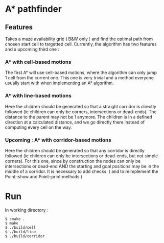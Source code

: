 # A* pathfinder

## Features

Takes a maze availability grid ( B&W only ) and find the optimal path from chosen start cell to targetted cell.
Currently, the algorithm has two features and a upcoming third one :

### A* with cell-based motions 

The first A* will use cell-based motions, where the algorithm can only jump 1 cell from the
current one. This one is very trivial and a method everyone usually start with when implementing an A* algorithm.

### A* with line-based motions

Here the children should be generated so that a straight corridor is directly followed (ie children
can only be corners, intersections or dead-ends). The distance to the parent may not be 1 anymore. The children is in a 
defined direction at a calculated distance, and we go directly there instead of computing every cell on the way.

### Upcoming : A* with corridor-based motions

Here the children should be generated so that any corridor is directly followed (ie children
can only be intersections or dead-ends, but not simple corners).
For this one, since by construction the nodes can only be intersections or dead-end AND the starting and goal positions may be in the middle of a corridor.
It is necessary to add checks. ( and to reimplement the Point::show and Point::print methods )

# Run

In working directory :
```
$ cmake .
$ make
$ ./build/cell
$ ./build/line
$ ./build/corridor
```
